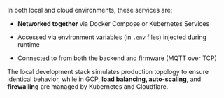 In both local and cloud environments, these services are:

- **Networked together** via Docker Compose or Kubernetes Services
    
- Accessed via environment variables (in `.env` files) injected during runtime
    
- Connected to from both the backend and firmware (MQTT over TCP)
    

The local development stack simulates production topology to ensure identical behavior, while in GCP, **load balancing, auto-scaling**, and **firewalling** are managed by Kubernetes and Cloudflare.